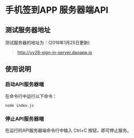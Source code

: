 # 手机签到APP 服务器端API

## 测试服务器地址
测试服务器的地址为：(2016年1月25日更新)
>
> http://yy28-sign-in-server.daoapp.io
>

## 使用说明

### 启动API服务器端
在命令行中运行以下命令：
```
node index.js
```

### 停止API服务器端
在运行的API服务器端命令行中输入 Ctrl+C 按钮，即可停止服务。
